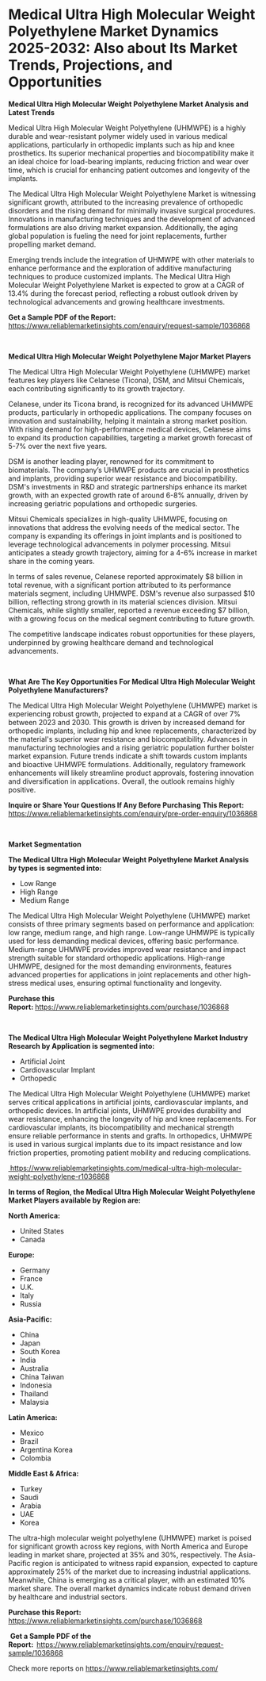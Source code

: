 <p><h1>Medical Ultra High Molecular Weight Polyethylene Market Dynamics 2025-2032: Also about Its Market Trends, Projections, and Opportunities</h1></p><p><strong>Medical Ultra High Molecular Weight Polyethylene Market Analysis and Latest Trends</strong></p>
<p><p>Medical Ultra High Molecular Weight Polyethylene (UHMWPE) is a highly durable and wear-resistant polymer widely used in various medical applications, particularly in orthopedic implants such as hip and knee prosthetics. Its superior mechanical properties and biocompatibility make it an ideal choice for load-bearing implants, reducing friction and wear over time, which is crucial for enhancing patient outcomes and longevity of the implants.</p><p>The Medical Ultra High Molecular Weight Polyethylene Market is witnessing significant growth, attributed to the increasing prevalence of orthopedic disorders and the rising demand for minimally invasive surgical procedures. Innovations in manufacturing techniques and the development of advanced formulations are also driving market expansion. Additionally, the aging global population is fueling the need for joint replacements, further propelling market demand.</p><p>Emerging trends include the integration of UHMWPE with other materials to enhance performance and the exploration of additive manufacturing techniques to produce customized implants. The Medical Ultra High Molecular Weight Polyethylene Market is expected to grow at a CAGR of 13.4% during the forecast period, reflecting a robust outlook driven by technological advancements and growing healthcare investments.</p></p>
<p><strong>Get a Sample PDF of the Report:&nbsp;</strong> <a href="https://www.reliablemarketinsights.com/enquiry/request-sample/1036868?utm_campaign=3507&utm_medium=2&utm_source=Github&utm_content=ia&utm_term=21032025&utm_id=medical-ultra-high-molecular-weight-polyethylene">https://www.reliablemarketinsights.com/enquiry/request-sample/1036868</a></p>
<p>&nbsp;</p>
<p><strong>Medical Ultra High Molecular Weight Polyethylene Major Market Players</strong></p>
<p><p>The Medical Ultra High Molecular Weight Polyethylene (UHMWPE) market features key players like Celanese (Ticona), DSM, and Mitsui Chemicals, each contributing significantly to its growth trajectory.</p><p>Celanese, under its Ticona brand, is recognized for its advanced UHMWPE products, particularly in orthopedic applications. The company focuses on innovation and sustainability, helping it maintain a strong market position. With rising demand for high-performance medical devices, Celanese aims to expand its production capabilities, targeting a market growth forecast of 5-7% over the next five years.</p><p>DSM is another leading player, renowned for its commitment to biomaterials. The company’s UHMWPE products are crucial in prosthetics and implants, providing superior wear resistance and biocompatibility. DSM's investments in R&D and strategic partnerships enhance its market growth, with an expected growth rate of around 6-8% annually, driven by increasing geriatric populations and orthopedic surgeries.</p><p>Mitsui Chemicals specializes in high-quality UHMWPE, focusing on innovations that address the evolving needs of the medical sector. The company is expanding its offerings in joint implants and is positioned to leverage technological advancements in polymer processing. Mitsui anticipates a steady growth trajectory, aiming for a 4-6% increase in market share in the coming years.</p><p>In terms of sales revenue, Celanese reported approximately $8 billion in total revenue, with a significant portion attributed to its performance materials segment, including UHMWPE. DSM's revenue also surpassed $10 billion, reflecting strong growth in its material sciences division. Mitsui Chemicals, while slightly smaller, reported a revenue exceeding $7 billion, with a growing focus on the medical segment contributing to future growth.</p><p>The competitive landscape indicates robust opportunities for these players, underpinned by growing healthcare demand and technological advancements.</p></p>
<p>&nbsp;</p>
<p><strong>What Are The Key Opportunities For Medical Ultra High Molecular Weight Polyethylene Manufacturers?</strong></p>
<p><p>The Medical Ultra High Molecular Weight Polyethylene (UHMWPE) market is experiencing robust growth, projected to expand at a CAGR of over 7% between 2023 and 2030. This growth is driven by increased demand for orthopedic implants, including hip and knee replacements, characterized by the material's superior wear resistance and biocompatibility. Advances in manufacturing technologies and a rising geriatric population further bolster market expansion. Future trends indicate a shift towards custom implants and bioactive UHMWPE formulations. Additionally, regulatory framework enhancements will likely streamline product approvals, fostering innovation and diversification in applications. Overall, the outlook remains highly positive.</p></p>
<p><strong>Inquire or Share Your Questions If Any Before Purchasing This Report:</strong> <a href="https://www.reliablemarketinsights.com/enquiry/pre-order-enquiry/1036868?utm_campaign=3507&utm_medium=2&utm_source=Github&utm_content=ia&utm_term=21032025&utm_id=medical-ultra-high-molecular-weight-polyethylene">https://www.reliablemarketinsights.com/enquiry/pre-order-enquiry/1036868</a></p>
<p>&nbsp;</p>
<p><strong>Market Segmentation</strong></p>
<p><strong>The Medical Ultra High Molecular Weight Polyethylene Market Analysis by types is segmented into:</strong></p>
<p><ul><li>Low Range</li><li>High Range</li><li>Medium Range</li></ul></p>
<p><p>The Medical Ultra High Molecular Weight Polyethylene (UHMWPE) market consists of three primary segments based on performance and application: low range, medium range, and high range. Low-range UHMWPE is typically used for less demanding medical devices, offering basic performance. Medium-range UHMWPE provides improved wear resistance and impact strength suitable for standard orthopedic applications. High-range UHMWPE, designed for the most demanding environments, features advanced properties for applications in joint replacements and other high-stress medical uses, ensuring optimal functionality and longevity.</p></p>
<p><strong>Purchase this Report:&nbsp;</strong><a href="https://www.reliablemarketinsights.com/purchase/1036868?utm_campaign=3507&utm_medium=2&utm_source=Github&utm_content=ia&utm_term=21032025&utm_id=medical-ultra-high-molecular-weight-polyethylene">https://www.reliablemarketinsights.com/purchase/1036868</a></p>
<p>&nbsp;</p>
<p><strong>The Medical Ultra High Molecular Weight Polyethylene Market Industry Research by Application is segmented into:</strong></p>
<p><ul><li>Artificial Joint</li><li>Cardiovascular Implant</li><li>Orthopedic</li></ul></p>
<p><p>The Medical Ultra High Molecular Weight Polyethylene (UHMWPE) market serves critical applications in artificial joints, cardiovascular implants, and orthopedic devices. In artificial joints, UHMWPE provides durability and wear resistance, enhancing the longevity of hip and knee replacements. For cardiovascular implants, its biocompatibility and mechanical strength ensure reliable performance in stents and grafts. In orthopedics, UHMWPE is used in various surgical implants due to its impact resistance and low friction properties, promoting patient mobility and reducing complications.</p></p>
<p><a href="https://www.reliablemarketinsights.com/medical-ultra-high-molecular-weight-polyethylene-r1036868?utm_campaign=3507&utm_medium=2&utm_source=Github&utm_content=ia&utm_term=21032025&utm_id=medical-ultra-high-molecular-weight-polyethylene">&nbsp;https://www.reliablemarketinsights.com/medical-ultra-high-molecular-weight-polyethylene-r1036868</a></p>
<p><strong>In terms of Region, the Medical Ultra High Molecular Weight Polyethylene Market Players available by Region are:</strong></p>
<p>
    <p> <strong> North America: </strong>
        <ul>
            <li>United States</li>
            <li>Canada</li>
        </ul>
        </p> 
    <p> <strong> Europe: </strong>
        <ul>
            <li>Germany</li>
            <li>France</li>
            <li>U.K.</li>
            <li>Italy</li>
            <li>Russia</li>
        </ul>
        </p> 
    <p> <strong> Asia-Pacific: </strong>
        <ul>
            <li>China</li>
            <li>Japan</li>
            <li>South Korea</li>
            <li>India</li>
            <li>Australia</li>
            <li>China Taiwan</li>
            <li>Indonesia</li>
            <li>Thailand</li>
            <li>Malaysia</li>
        </ul>
        </p> 
    <p> <strong> Latin America: </strong>
        <ul>
            <li>Mexico</li>
            <li>Brazil</li>
            <li>Argentina Korea</li>
            <li>Colombia</li>
        </ul>
        </p> 
    <p> <strong> Middle East & Africa: </strong>
        <ul>
            <li>Turkey</li>
            <li>Saudi</li>
            <li>Arabia</li>
            <li>UAE</li>
            <li>Korea</li>
        </ul>
    </p>
    </p>
<p><p>The ultra-high molecular weight polyethylene (UHMWPE) market is poised for significant growth across key regions, with North America and Europe leading in market share, projected at 35% and 30%, respectively. The Asia-Pacific region is anticipated to witness rapid expansion, expected to capture approximately 25% of the market due to increasing industrial applications. Meanwhile, China is emerging as a critical player, with an estimated 10% market share. The overall market dynamics indicate robust demand driven by healthcare and industrial sectors.</p></p>
<p><strong>Purchase this Report: </strong><a href="https://www.reliablemarketinsights.com/purchase/1036868?utm_campaign=3507&utm_medium=2&utm_source=Github&utm_content=ia&utm_term=21032025&utm_id=medical-ultra-high-molecular-weight-polyethylene">https://www.reliablemarketinsights.com/purchase/1036868</a></p>
<p>&nbsp;<strong>Get a Sample PDF of the Report:&nbsp;&nbsp;</strong><a href="https://www.reliablemarketinsights.com/enquiry/request-sample/1036868?utm_campaign=3507&utm_medium=2&utm_source=Github&utm_content=ia&utm_term=21032025&utm_id=medical-ultra-high-molecular-weight-polyethylene">https://www.reliablemarketinsights.com/enquiry/request-sample/1036868</a></p>
<p><strong></strong></p>
<p>Check more reports on <a href="https://www.reliablemarketinsights.com/?utm_campaign=3507&utm_medium=2&utm_source=Github&utm_content=ia&utm_term=21032025&utm_id=medical-ultra-high-molecular-weight-polyethylene">https://www.reliablemarketinsights.com/</a></p>
